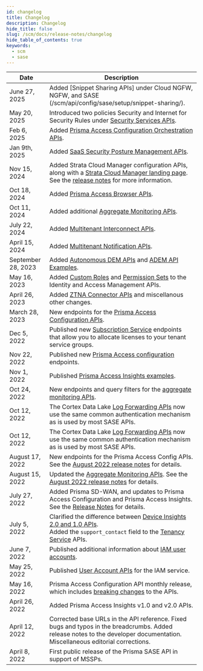 ```yaml
---
id: changelog
title: Changelog
description: Changelog
hide_title: false
slug: /scm/docs/release-notes/changelog
hide_table_of_contents: true
keywords:
  - scm
  - sase
---
```


| Date            | Description                                                                                                                                                                           |
| --------------- | ------------------------------------------------------------------------------------------------------------------------------------------------------------------------------------- |
| June 27, 2025     | Added [Snippet Sharing APIs] under Cloud NGFW, NGFW, and SASE (/scm/api/config/sase/setup/snippet-sharing/).
| May 20, 2025     | Introduced two policies Security and Internet for Security Rules under [Security Services APIs](/scm/api/config/sase/security/security-api/).
| Feb 6, 2025     | Added [Prisma Access Configuration Orchestration APIs](/sase/api/introduction/). |
| Jan 9th, 2025  | Added [SaaS Security Posture Management APIs](/sase/api/sspm/).
| Nov 15, 2024  | Added Strata Cloud Manager configuration APIs, along with a [Strata Cloud Manager landing page](/strata-cloud-manager/). See the [release notes](/scm/docs/release-notes/november2024) for more information. |
| Oct 18, 2024  | Added [Prisma Access Browser APIs](/access/api/browser-mgmt/).                                       |
| Oct 11, 2024  | Added additional [Aggregate Monitoring APIs](/sase/api/mt-monitor/).                                                                                                                    |
| July 22, 2024  | Added [Multitenant Interconnect APIs](/sase/api/mt-interconnect/).                                                                                                                     |
| April 15, 2024  | Added [Multitenant Notification APIs](/sase/api/mt-notifications/).                                                      |
| September 28, 2023    | Added [Autonomous DEM APIs](/access/docs/adem) and [ADEM API Examples](/access/docs/adem/examples/application-performance/mu-experience-score-for-an-app/). |
| May 16, 2023    | Added [Custom Roles](/sase/api/iam/custom-roles/) and [Permission Sets](/sase/api/iam/permission-sets/) to the Identity and Access Management APIs. |
| April 26, 2023  | Added [ZTNA Connector APIs](/sase/docs/release-notes/release-notes/#april-2023) and miscellanous other changes.   |
| March 28, 2023  | New endpoints for the [Prisma Access Configuration APIs](/sase/docs/release-notes/release-notes/#march-2023).  |
| Dec 5, 2022     | Published new [Subscription Service](/sase/api/subscription/) endpoints that allow you to allocate licenses to your tenant service groups.  |
| Nov 22, 2022    | Published new [Prisma Access configuration](/sase/docs/release-notes/release-notes/#november-2022) endpoints.          |
| Nov 1, 2022     | Published [Prisma Access Insights examples](/access/docs/insights/examples/).              |
| Oct 24, 2022    | New endpoints and query filters for the [aggregate monitoring APIs](/sase/docs/release-notes/release-notes/#late-august-2022).       |
| Oct 12, 2022    | The Cortex Data Lake [Log Forwarding APIs](/cdl/docs/log-forwarding/) now use the same common authentication mechanism as is used by most SASE APIs. |
| Oct 12, 2022    | The Cortex Data Lake [Log Forwarding APIs](/cdl/docs/log-forwarding/) now use the same common authentication mechanism as is used by most SASE APIs.|
| August 17, 2022 | New endpoints for the Prisma Access Config APIs. See the [August 2022 release notes](/sase/docs/release-notes/release-notes#august-2022) for details.|
| August 15, 2022 | Updated the [Aggregate Monitoring APIs](/sase/api/mt-monitor). See the [August 2022 release notes](/sase/docs/release-notes/release-notes#august-2022) for details.  |
| July 27, 2022   | Added Prisma SD-WAN, and updates to Prisma Access Configuration and Prisma Access Insights. See the [Release Notes](/sase/docs/release-notes/release-notes#july-2022) for details.    |
| July 5, 2022    | Clarified the difference between [Device Insights 2.0 and 1.0 APIs](/access/docs/insights). <br/> Added the `support_contact` field to the [Tenancy Service](/sase/api/tenancy) APIs. |
| June 7, 2022    | Published additional information about [IAM user accounts](/sase/docs/user-accounts).                                                                                            |
| May 25, 2022    | Published [User Account APIs](/sase/api/iam/user-accounts) for the IAM service.                                                                                                  |
| May 16, 2022    | Prisma Access Configuration API monthly release, which includes [breaking changes](/sase/docs/release-notes/release-notes#april-2022) to the APIs.                                    |
| April 26, 2022  | Added Prisma Access Insights v1.0 and v2.0 APIs. |                                                                                                    
| April 12, 2022  | Corrected base URLs in the API reference. Fixed bugs and typos in the breadcrumbs.   Added release notes to the developer documentation. Miscellaneous editorial corrections.           |
| April 8, 2022   | First public release of the Prisma SASE API in support of MSSPs.                                                                                                                      |